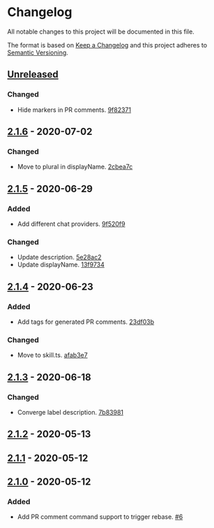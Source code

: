 # Changelog

All notable changes to this project will be documented in this file.

The format is based on [Keep a Changelog](http://keepachangelog.com/)
and this project adheres to [Semantic Versioning](http://semver.org/).

## [Unreleased](https://github.com/atomist-skills/github-auto-rebase-skill/compare/2.1.6...HEAD)

### Changed

-   Hide markers in PR comments. [9f82371](https://github.com/atomist-skills/github-auto-rebase-skill/commit/9f82371e257ecdff48f9de798fd828843bff0924)

## [2.1.6](https://github.com/atomist-skills/github-auto-rebase-skill/compare/2.1.5...2.1.6) - 2020-07-02

### Changed

-   Move to plural in displayName. [2cbea7c](https://github.com/atomist-skills/github-auto-rebase-skill/commit/2cbea7c7e7c01ff7cb07d640eb8d9e2e56d9074f)

## [2.1.5](https://github.com/atomist-skills/github-auto-rebase-skill/compare/2.1.4...2.1.5) - 2020-06-29

### Added

-   Add different chat providers. [9f520f9](https://github.com/atomist-skills/github-auto-rebase-skill/commit/9f520f964ab9386caa130677fbb1dd03fad54053)

### Changed

-   Update description. [5e28ac2](https://github.com/atomist-skills/github-auto-rebase-skill/commit/5e28ac2216f28a9dbc3f21194396f855954fb41c)
-   Update displayName. [13f9734](https://github.com/atomist-skills/github-auto-rebase-skill/commit/13f97343053d67b1993033aa7c6f95c0d0774670)

## [2.1.4](https://github.com/atomist-skills/github-auto-rebase-skill/compare/2.1.3...2.1.4) - 2020-06-23

### Added

-   Add tags for generated PR comments. [23df03b](https://github.com/atomist-skills/github-auto-rebase-skill/commit/23df03b8cc341e8565b5b0cba50d4b333145175e)

### Changed

-   Move to skill.ts. [afab3e7](https://github.com/atomist-skills/github-auto-rebase-skill/commit/afab3e74eab6a07eb3f7d76371d2b3217d285a8b)

## [2.1.3](https://github.com/atomist-skills/github-auto-rebase-skill/compare/2.1.2...2.1.3) - 2020-06-18

### Changed

-   Converge label description. [7b83981](https://github.com/atomist-skills/github-auto-rebase-skill/commit/7b8398165935ea0326a6b6646c45128d461fc272)

## [2.1.2](https://github.com/atomist-skills/github-auto-rebase-skill/compare/2.1.1...2.1.2) - 2020-05-13

## [2.1.1](https://github.com/atomist-skills/github-auto-rebase-skill/compare/2.1.0...2.1.1) - 2020-05-12

## [2.1.0](https://github.com/atomist-skills/github-auto-rebase-skill/tree/2.1.0) - 2020-05-12

### Added

-   Add PR comment command support to trigger rebase. [#6](https://github.com/atomist-skills/github-auto-rebase-skill/issues/6)
